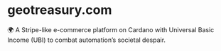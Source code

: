 # geotreasury.com
🌍 A Stripe-like e-commerce platform on Cardano with Universal Basic Income (UBI) to combat automation’s societal despair. 
